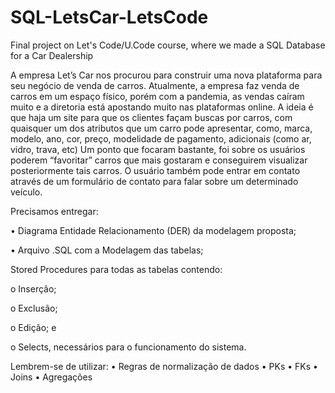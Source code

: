 # SQL-LetsCar-LetsCode
Final project on Let's Code/U.Code course, where we made a SQL Database for a Car Dealership

A empresa Let’s Car nos procurou para construir uma nova plataforma para seu negócio de venda de carros.
Atualmente, a empresa faz venda de carros em um espaço físico, porém com a pandemia, as vendas caíram muito e a diretoria está apostando muito nas plataformas online.
A ideia é que haja um site para que os clientes façam buscas por carros, com quaisquer um dos atributos que um carro pode apresentar, como, marca, modelo, ano, cor, preço, modelidade de pagamento, adicionais (como ar, vidro, trava, etc)
Um ponto que focaram bastante, foi sobre os usuários poderem “favoritar” carros que mais gostaram e conseguirem visualizar posteriormente tais carros.
O usuário também pode entrar em contato através de um formulário de contato para falar sobre um determinado veículo.

Precisamos entregar:

• Diagrama Entidade Relacionamento (DER) da modelagem proposta;

• Arquivo .SQL com a Modelagem das tabelas;

Stored Procedures para todas as tabelas contendo:

o Inserção;

o Exclusão;

o Edição; e

o Selects, necessários para o funcionamento do sistema.

Lembrem-se de utilizar:
• Regras de normalização de dados
• PKs
• FKs
• Joins
• Agregações
